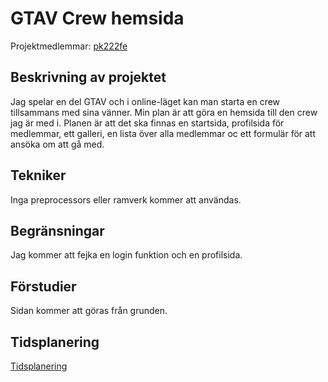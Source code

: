 
# GTAV Crew hemsida
Projektmedlemmar: 
[pk222fe](https://github.com/pk222fe)

## Beskrivning av projektet
Jag spelar en del GTAV och i online-läget kan man starta en crew tillsammans med sina vänner. Min plan är att göra en hemsida till den crew jag är med i.
Planen är att det ska finnas en startsida, profilsida för medlemmar, ett galleri, en lista över alla medlemmar oc ett formulär för att ansöka om att gå med.

## Tekniker
Inga preprocessors eller ramverk kommer att användas.

## Begränsningar
Jag kommer att fejka en login funktion och en profilsida.

## Förstudier
Sidan kommer att göras från grunden.

## Tidsplanering
[Tidsplanering](https://docs.google.com/spreadsheet/ccc?key=0AmOmxlbRntUPdEhHUnVPcFI0Um9mVWllSlVXLVFOUmc&usp=sharing)

